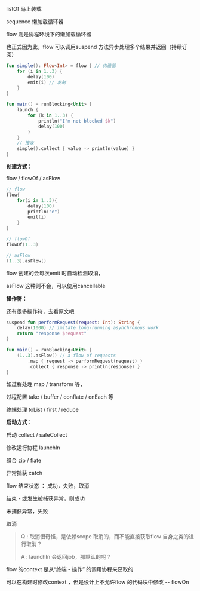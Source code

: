listOf 马上装载  

sequence 懒加载循环器  

flow 则是协程环境下的懒加载循环器  



也正式因为此，flow 可以调用suspend 方法异步处理多个结果并返回（持续订阅）  

```kotlin
fun simple(): Flow<Int> = flow { // 构造器
    for (i in 1..3) {
        delay(100)
        emit(i) // 发射
    }
}

fun main() = runBlocking<Unit> {
    launch {
        for (k in 1..3) {
            println("I'm not blocked $k")
            delay(100)
        }
    }
    // 接收
    simple().collect { value -> println(value) } 
}
```



**创建方式：**

flow / flowOf / asFlow 

```kotlin
// flow
flow{
    for(i in 1..3){
        delay(100)
        println("e")
        emit(i)
    }
}

// flowOf
flowOf(1..3)

// asFlow
(1..3).asFlow()
```

flow 创建的会每次emit 时自动检测取消，

asFlow 这种则不会，可以使用cancellable 



**操作符：**

还有很多操作符，去看原文吧

```kotlin
suspend fun performRequest(request: Int): String {
    delay(1000) // imitate long-running asynchronous work
    return "response $request"
}

fun main() = runBlocking<Unit> {
    (1..3).asFlow() // a flow of requests
        .map { request -> performRequest(request) }
        .collect { response -> println(response) }
}
```

如过程处理 map / transform 等，

过程配置 take / buffer / conflate / onEach 等

终端处理 toList / first / reduce 



**启动方式：**

启动 collect / safeCollect  

修改运行协程 launchIn



组合 zip / flate

异常捕获 catch  



flow 结束状态 ： 成功，失败，取消  

结束 - 或发生被捕获异常，则成功

未捕获异常，失败

取消

> Q : 取消很奇怪，是依赖scope 取消的，而不能直接获取flow 自身之类的进行取消？
>
> A : launchIn 会返回job，那默认的呢？



flow 的context 是从“终端 - 操作” 的调用协程来获取的

可以在构建时修改context ，但是设计上不允许flow 的代码块中修改 -- flowOn  



